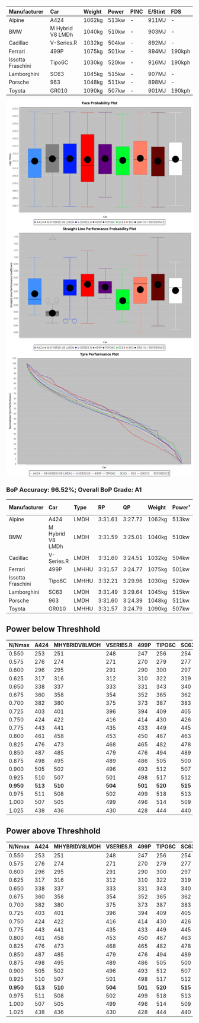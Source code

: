 |Manufacturer|Car|Weight|Power|PINC|E/Stint|FDS|
|:-|:-|:-|:-|:-|:-|:-|
|Alpine|A424|1062kg|513kw|-|911MJ|-|
|BMW|M Hybrid V8 LMDh|1040kg|510kw|-|903MJ|-|
|Cadillac|V-Series.R|1032kg|504kw|-|892MJ|-|
|Ferrari|499P|1075kg|501kw|-|894MJ|190kph|
|Issotta Fraschini|Tipo6C|1030kg|520kw|-|916MJ|190kph|
|Lamborghini|SC63|1045kg|515kw|-|907MJ|-|
|Porsche|963|1048kg|511kw|-|898MJ|-|
|Toyota|GR010|1090kg|507kw|-|901MJ|190kph|

![PACECHART](./IMG/ACOMETHOD.png)
![STRAIGHTLINEPERFORMANCECHART](./IMG/ACOMETHOD_sp.png)
![TYREPERFORMANCECHART](./IMG/ACOMETHOD_tw.png)

### BoP Accuracy: 96.52%; Overall BoP Grade: A1
|Manufacturer|Car|Type|RP|QP|Weight|Power¹|Threshhold|PINC|Power²|E/Stint|AVG Vmax|FDS|RDLC|L/Stint|BOP-Grade|ModelAccuracy|ModelPoints|Match%|
|:-|:-|:-|:-|:-|:-|:-|:-|:-|:-|:-|:-|:-|:-|:-|:-|:-|:-|:-|
|Alpine|A424|LMDH|3:31.61|3:27.72|1062kg|513kw|210.0kph|-|513kw|911MJ|327.79kph|-|1.00|12|~A1|81.15%|521|100.00%|
|BMW|M Hybrid V8 LMDh|LMDH|3:31.59|3:25.01|1040kg|510kw|210.0kph|-|510kw|903MJ|324.66kph|-|1.03|12|~A1|98.60%|1690|99.26%|
|Cadillac|V-Series.R|LMDH|3:31.60|3:24.51|1032kg|504kw|210.0kph|-|504kw|892MJ|329.20kph|-|1.03|12|~A1|91.10%|1770|98.86%|
|Ferrari|499P|LMHHU|3:31.57|3:24.77|1075kg|501kw|210.0kph|-|501kw|894MJ|328.71kph|190kph|1.02|12|~A1|84.26%|2292|100.00%|
|Issotta Fraschini|Tipo6C|LMHHU|3:32.21|3:29.96|1030kg|520kw|210.0kph|-|520kw|916MJ|331.32kph|190kph|1.08|12|+B2|66.67%|96|81.73%|
|Lamborghini|SC63|LMDH|3:31.49|3:29.64|1045kg|515kw|210.0kph|-|515kw|907MJ|326.86kph|-|1.05|12|+A2|96.77%|419|92.26%|
|Porsche|963|LMDH|3:31.60|3:24.39|1048kg|511kw|210.0kph|-|511kw|898MJ|329.24kph|-|1.01|12|~A1|93.14%|5746|100.00%|
|Toyota|GR010|LMHHU|3:31.57|3:24.79|1090kg|507kw|210.0kph|-|507kw|901MJ|328.55kph|190kph|1.00|12|~A1|87.37%|3154|100.00%|

## Power below Threshhold
|N/Nmax|A424|MHYBRIDV8LMDH|VSERIES.R|499P|TIPO6C|SC63|963|GR010|
|:-|:-|:-|:-|:-|:-|:-|:-|:-|
|0.550|253|251|248|247|256|254|252|250|
|0.575|276|274|271|270|279|277|275|273|
|0.600|296|295|291|290|300|297|295|293|
|0.625|317|316|312|310|322|319|316|314|
|0.650|338|337|333|331|343|340|337|335|
|0.675|360|358|354|352|365|362|359|356|
|0.700|382|380|375|373|387|383|380|377|
|0.725|403|401|396|394|409|405|402|399|
|0.750|424|422|416|414|430|426|422|419|
|0.775|443|441|435|433|449|445|441|438|
|0.800|461|458|453|450|467|463|459|455|
|0.825|476|473|468|465|482|478|474|470|
|0.850|487|485|479|476|494|489|485|482|
|0.875|498|495|489|486|505|500|496|492|
|0.900|505|502|496|493|512|507|503|499|
|0.925|510|507|501|498|517|512|508|504|
|**0.950**|**513**|**510**|**504**|**501**|**520**|**515**|**511**|**507**|
|0.975|511|508|502|499|518|513|509|505|
|1.000|507|505|499|496|514|509|505|502|
|1.025|438|436|430|428|444|440|436|433|

## Power above Threshhold
|N/Nmax|A424|MHYBRIDV8LMDH|VSERIES.R|499P|TIPO6C|SC63|963|GR010|
|:-|:-|:-|:-|:-|:-|:-|:-|:-|
|0.550|253|251|248|247|256|254|252|250|
|0.575|276|274|271|270|279|277|275|273|
|0.600|296|295|291|290|300|297|295|293|
|0.625|317|316|312|310|322|319|316|314|
|0.650|338|337|333|331|343|340|337|335|
|0.675|360|358|354|352|365|362|359|356|
|0.700|382|380|375|373|387|383|380|377|
|0.725|403|401|396|394|409|405|402|399|
|0.750|424|422|416|414|430|426|422|419|
|0.775|443|441|435|433|449|445|441|438|
|0.800|461|458|453|450|467|463|459|455|
|0.825|476|473|468|465|482|478|474|470|
|0.850|487|485|479|476|494|489|485|482|
|0.875|498|495|489|486|505|500|496|492|
|0.900|505|502|496|493|512|507|503|499|
|0.925|510|507|501|498|517|512|508|504|
|**0.950**|**513**|**510**|**504**|**501**|**520**|**515**|**511**|**507**|
|0.975|511|508|502|499|518|513|509|505|
|1.000|507|505|499|496|514|509|505|502|
|1.025|438|436|430|428|444|440|436|433|

